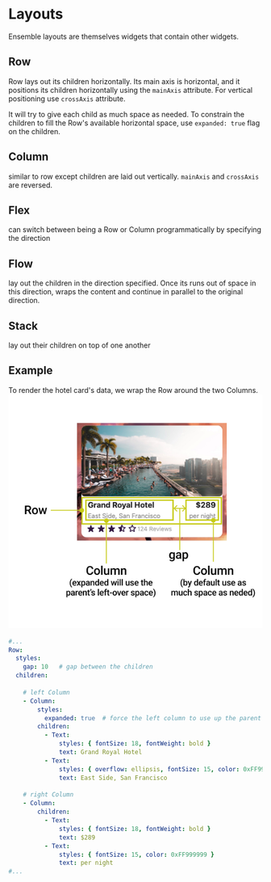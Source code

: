 # Layouts
Ensemble layouts are themselves widgets that contain other widgets.

## Row
Row lays out its children horizontally. Its main axis is horizontal, and it positions its children horizontally using the `mainAxis` attribute. For vertical positioning use `crossAxis` attribute. 

It will try to give each child as much space as needed. To constrain the children to fill the Row's available horizontal space, use `expanded: true` flag on the children.

## Column
similar to row except children are laid out vertically. `mainAxis` and `crossAxis` are reversed.

## Flex
can switch between being a Row or Column programmatically by specifying the direction

## Flow
lay out the children in the direction specified. Once its runs out of space in this direction, wraps the content and continue in parallel to the original direction.

## Stack
lay out their children on top of one another

## Example
To render the hotel card's data, we wrap the Row around the two Columns. 
<img src="/images/layouts_0.png" alt="Layouts" />

```yaml
#...
Row:
  styles:
    gap: 10   # gap between the children
  children:

    # left Column
    - Column:
        styles:
          expanded: true  # force the left column to use up the parent's left-over space
        children:
          - Text:
              styles: { fontSize: 18, fontWeight: bold }
              text: Grand Royal Hotel
          - Text:
              styles: { overflow: ellipsis, fontSize: 15, color: 0xFF999999 }
              text: East Side, San Francisco

    # right Column
    - Column:
        children:
          - Text:
              styles: { fontSize: 18, fontWeight: bold }
              text: $289
          - Text:
              styles: { fontSize: 15, color: 0xFF999999 }
              text: per night
#...
```
